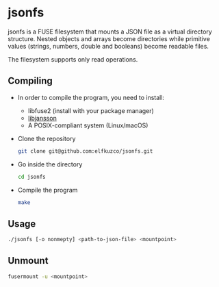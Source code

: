 # jsonfs

jsonfs is a FUSE filesystem that mounts a JSON file as a virtual directory
structure. Nested objects and arrays become directories while primitive
values (strings, numbers, double and booleans) become readable files.

The filesystem supports only read operations.

## Compiling

- In order to compile the program, you need to install:

  - libfuse2 (install with your package manager)
  - [libjansson](https://github.com/akheron/jansson)
  - A POSIX-compliant system (Linux/macOS)

- Clone the repository

  ```sh
  git clone git@github.com:elfkuzco/jsonfs.git
  ```

- Go inside the directory

  ```sh
  cd jsonfs
  ```

- Compile the program
  ```sh
  make
  ```

## Usage

```sh
./jsonfs [-o nonmepty] <path-to-json-file> <mountpoint>
```

## Unmount

```sh
fusermount -u <mountpoint>
```
